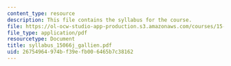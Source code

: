 ```yaml
---
content_type: resource
description: This file contains the syllabus for the course.
file: https://ol-ocw-studio-app-production.s3.amazonaws.com/courses/15-066j-system-optimization-and-analysis-for-manufacturing-summer-2003/26754964974bf39efb006465b7c38162_syllabus_15066j_gallien.pdf
file_type: application/pdf
resourcetype: Document
title: syllabus_15066j_gallien.pdf
uid: 26754964-974b-f39e-fb00-6465b7c38162
---
```

